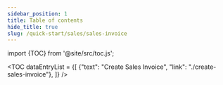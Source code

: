 ```yaml
---
sidebar_position: 1
title: Table of contents
hide_title: true 
slug: /quick-start/sales/sales-invoice 
---
```


import {TOC} from '@site/src/toc.js';

<TOC
dataEntryList = {[
{"text": "Create Sales Invoice", "link": "./create-sales-invoice"}, 
]}
/>
 